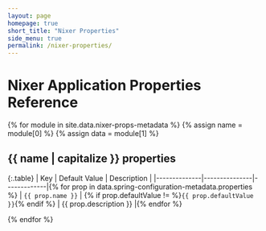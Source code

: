 ```yaml
---
layout: page
homepage: true
short_title: "Nixer Properties"
side_menu: true
permalink: /nixer-properties/
---
```


# Nixer Application Properties Reference

{% for module in site.data.nixer-props-metadata %}
{% assign name = module[0] %}
{% assign data = module[1] %}
    
## {{ name | capitalize }} properties
    
{:.table}
| Key          | Default Value | Description |
|--------------|---------------|-------------|{% for prop in  data.spring-configuration-metadata.properties %}
| `{{ prop.name }}` | {% if prop.defaultValue != %}`{{ prop.defaultValue }}`{% endif %} | {{ prop.description }} |{% endfor %}   
    

{% endfor %}
